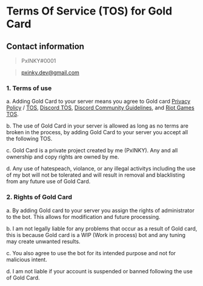 # Terms Of Service (TOS) for Gold Card

## Contact information
>PxINKY#0001 

>pxinky.dev@gmail.com

### 1. Terms of use

a. Adding Gold Card to your server means you agree to Gold card [Privacy Policy](https://github.com/PxINKY/GoldCard/blob/main/Privacy%20Policy.md) / [TOS](https://github.com/PxINKY/GoldCard/blob/main/Terms%20Of%20Service.md), [Discord TOS](https://discord.com/terms), [Discord Community Guidelines](https://discord.com/guidelines), and [Riot Games TOS](https://www.riotgames.com/en/terms-of-service).

b. The use of Gold Card in your server is allowed as long as no terms are broken in the process, by adding Gold Card to your server you accept all the following TOS.

c. Gold Card is a private project created by me (PxINKY). Any and all ownership and copy rights are owned by me.

d. Any use of hatespeach, violance, or any illegal activitys including the use of my bot will not be tolerated and will result in removal and blacklisting from any future use of Gold Card.

### 2. Rights of Gold Card

a. By adding Gold card to your server you assign the rights of administrator to the bot. This allows for modification and future processing.

b. I am not legally liable for any problems that occur as a result of Gold card, this is because Gold card is a WIP (Work in process) bot and any tuning may create unwanted results.

c. You also agree to use the bot for its intended purpose and not for malicious intent. 

d. I am not liable if your account is suspended or banned following the use of Gold Card.



